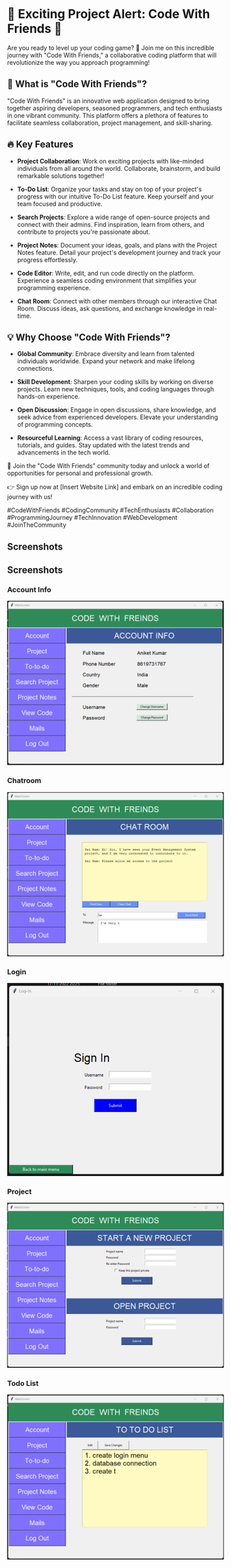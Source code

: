 # 🚀 Exciting Project Alert: Code With Friends 🚀

Are you ready to level up your coding game? 🎯 Join me on this incredible journey with "Code With Friends," a collaborative coding platform that will revolutionize the way you approach programming!

## 🌟 What is "Code With Friends"?

"Code With Friends" is an innovative web application designed to bring together aspiring developers, seasoned programmers, and tech enthusiasts in one vibrant community. This platform offers a plethora of features to facilitate seamless collaboration, project management, and skill-sharing.

## 🔥 Key Features

- **Project Collaboration**: Work on exciting projects with like-minded individuals from all around the world. Collaborate, brainstorm, and build remarkable solutions together!

- **To-Do List**: Organize your tasks and stay on top of your project's progress with our intuitive To-Do List feature. Keep yourself and your team focused and productive.

- **Search Projects**: Explore a wide range of open-source projects and connect with their admins. Find inspiration, learn from others, and contribute to projects you're passionate about.

- **Project Notes**: Document your ideas, goals, and plans with the Project Notes feature. Detail your project's development journey and track your progress effortlessly.

- **Code Editor**: Write, edit, and run code directly on the platform. Experience a seamless coding environment that simplifies your programming experience.

- **Chat Room**: Connect with other members through our interactive Chat Room. Discuss ideas, ask questions, and exchange knowledge in real-time.

## 💡 Why Choose "Code With Friends"?

- **Global Community**: Embrace diversity and learn from talented individuals worldwide. Expand your network and make lifelong connections.

- **Skill Development**: Sharpen your coding skills by working on diverse projects. Learn new techniques, tools, and coding languages through hands-on experience.

- **Open Discussion**: Engage in open discussions, share knowledge, and seek advice from experienced developers. Elevate your understanding of programming concepts.

- **Resourceful Learning**: Access a vast library of coding resources, tutorials, and guides. Stay updated with the latest trends and advancements in the tech world.

🤝 Join the "Code With Friends" community today and unlock a world of opportunities for personal and professional growth.

👉 Sign up now at [Insert Website Link] and embark on an incredible coding journey with us!

#CodeWithFriends #CodingCommunity #TechEnthusiasts #Collaboration #ProgrammingJourney #TechInnovation #WebDevelopment #JoinTheCommunity

## Screenshots

## Screenshots

### Account Info
![Account Info](https://github.com/11aniketkumar/CodeWithFriends/raw/master/images/account%20info.png)

### Chatroom
![Chatroom](https://github.com/11aniketkumar/CodeWithFriends/raw/master/images/chatroom.png)

### Login
![Login](https://github.com/11aniketkumar/CodeWithFriends/raw/master/images/login.png)

### Project
![Project](https://github.com/11aniketkumar/CodeWithFriends/raw/master/images/project.png)

### Todo List
![Todo List](https://github.com/11aniketkumar/CodeWithFriends/raw/master/images/todo%20list.png)

